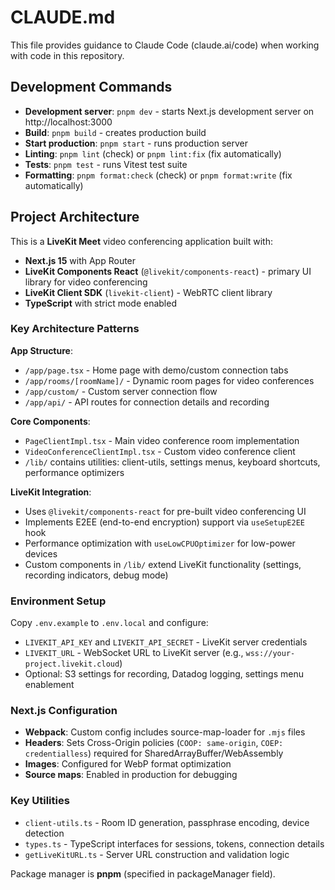 # CLAUDE.md

This file provides guidance to Claude Code (claude.ai/code) when working with code in this repository.

## Development Commands

- **Development server**: `pnpm dev` - starts Next.js development server on http://localhost:3000
- **Build**: `pnpm build` - creates production build
- **Start production**: `pnpm start` - runs production server
- **Linting**: `pnpm lint` (check) or `pnpm lint:fix` (fix automatically)
- **Tests**: `pnpm test` - runs Vitest test suite
- **Formatting**: `pnpm format:check` (check) or `pnpm format:write` (fix automatically)

## Project Architecture

This is a **LiveKit Meet** video conferencing application built with:
- **Next.js 15** with App Router
- **LiveKit Components React** (`@livekit/components-react`) - primary UI library for video conferencing
- **LiveKit Client SDK** (`livekit-client`) - WebRTC client library
- **TypeScript** with strict mode enabled

### Key Architecture Patterns

**App Structure**:
- `/app/page.tsx` - Home page with demo/custom connection tabs
- `/app/rooms/[roomName]/` - Dynamic room pages for video conferences
- `/app/custom/` - Custom server connection flow
- `/app/api/` - API routes for connection details and recording

**Core Components**:
- `PageClientImpl.tsx` - Main video conference room implementation
- `VideoConferenceClientImpl.tsx` - Custom video conference client
- `/lib/` contains utilities: client-utils, settings menus, keyboard shortcuts, performance optimizers

**LiveKit Integration**:
- Uses `@livekit/components-react` for pre-built video conferencing UI
- Implements E2EE (end-to-end encryption) support via `useSetupE2EE` hook
- Performance optimization with `useLowCPUOptimizer` for low-power devices
- Custom components in `/lib/` extend LiveKit functionality (settings, recording indicators, debug mode)

### Environment Setup

Copy `.env.example` to `.env.local` and configure:
- `LIVEKIT_API_KEY` and `LIVEKIT_API_SECRET` - LiveKit server credentials
- `LIVEKIT_URL` - WebSocket URL to LiveKit server (e.g., `wss://your-project.livekit.cloud`)
- Optional: S3 settings for recording, Datadog logging, settings menu enablement

### Next.js Configuration

- **Webpack**: Custom config includes source-map-loader for `.mjs` files
- **Headers**: Sets Cross-Origin policies (`COOP: same-origin`, `COEP: credentialless`) required for SharedArrayBuffer/WebAssembly
- **Images**: Configured for WebP format optimization
- **Source maps**: Enabled in production for debugging

### Key Utilities

- `client-utils.ts` - Room ID generation, passphrase encoding, device detection
- `types.ts` - TypeScript interfaces for sessions, tokens, connection details
- `getLiveKitURL.ts` - Server URL construction and validation logic

Package manager is **pnpm** (specified in packageManager field).